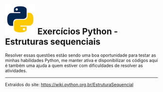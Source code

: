 # <img src="./add/pythonLogo.png" width="100px"> Exercícios Python - Estruturas sequenciais
 
Resolver essas questões estão sendo uma boa oportunidade para testar as minhas habilidades Python, me manter ativa e disponibilizar os códigos aqui é também uma ajuda a quem estiver com dificuldades de resolver as atividades. 


----------
Extraídos do site: <https://wiki.python.org.br/EstruturaSequencial>


